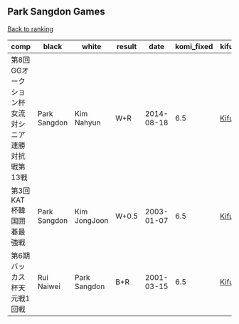 ## Park Sangdon Games

[Back to ranking](../../index.md)




| **comp** | **black** | **white** | **result** | **date** | **komi_fixed** | **kifu** | 
| --- | --- | --- | --- | --- | --- | --- |
| 第8回GGオークション杯女流対シニア連勝対抗戦第13戦 | Park Sangdon | Kim Nahyun | W+R | 2014-08-18 | 6.5 | [Kifu](https://kifudepot.net/kifucontents.php?id=liMVFlYwZYFdl2wHDnSTow%3D%3D) | 
| 第3回KAT杯韓国囲碁最強戦 | Park Sangdon | Kim JongJoon | W+0.5 | 2003-01-07 | 6.5 | [Kifu](https://kifudepot.net/kifucontents.php?id=F8CLU81yAz8khTzx0VKiOQ%3D%3D) | 
| 第6期バッカス杯天元戦1回戦 | Rui Naiwei | Park Sangdon | B+R | 2001-03-15 | 6.5 | [Kifu](https://kifudepot.net/kifucontents.php?id=pfWY4IhCz6k0eJW26R38AQ%3D%3D) |




